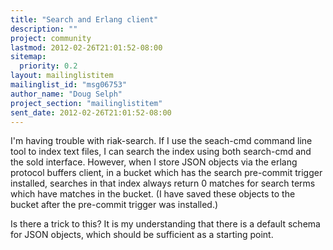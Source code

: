 ```yaml
---
title: "Search and Erlang client"
description: ""
project: community
lastmod: 2012-02-26T21:01:52-08:00
sitemap:
  priority: 0.2
layout: mailinglistitem
mailinglist_id: "msg06753"
author_name: "Doug Selph"
project_section: "mailinglistitem"
sent_date: 2012-02-26T21:01:52-08:00
---
```



I'm having trouble with riak-search. If I use the seach-cmd command line
tool to index text files, I can search the index using both search-cmd and
the sold interface. However, when I store JSON objects via the erlang
protocol buffers client, in a bucket which has the search pre-commit
trigger installed, searches in that index always return 0 matches for
search terms which have matches in the bucket. (I have saved these objects
to the bucket after the pre-commit trigger was installed.)

Is there a trick to this? It is my understanding that there is a default
schema for JSON objects, which should be sufficient as a starting point.
